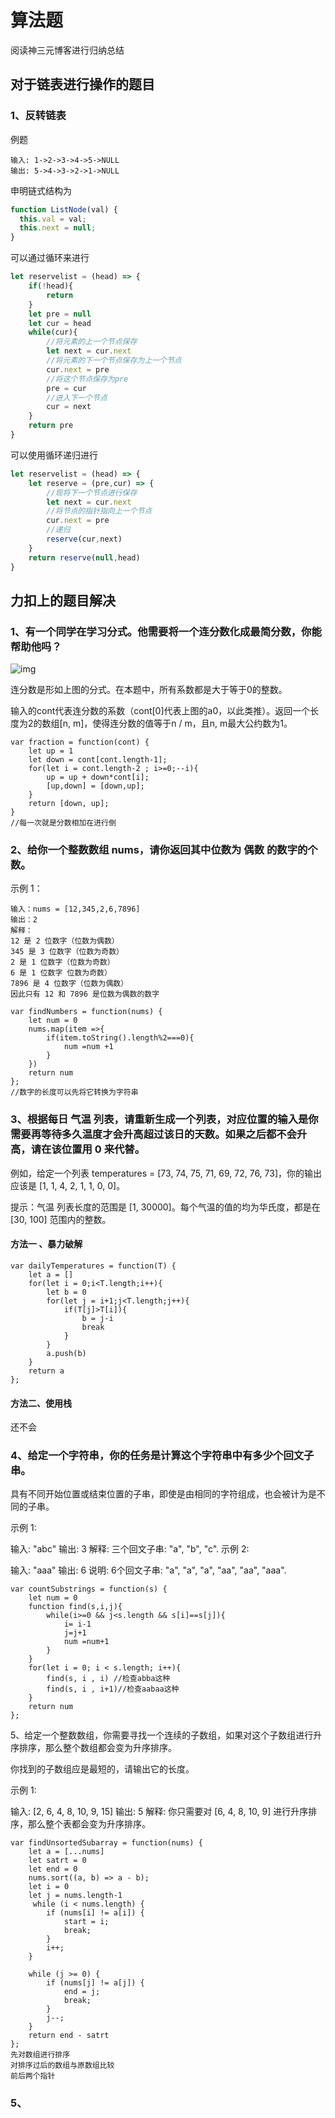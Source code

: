 # 算法题

阅读神三元博客进行归纳总结

## 对于链表进行操作的题目

### 1、反转链表

例题

```text
输入: 1->2->3->4->5->NULL
输出: 5->4->3->2->1->NULL
```

申明链式结构为

```js
function ListNode(val) {
  this.val = val;
  this.next = null;
}
```

可以通过循环来进行

```javascript
let reservelist = (head) => {
    if(!head){
        return
    }
    let pre = null 
    let cur = head
    while(cur){
        //将元素的上一个节点保存
        let next = cur.next
        //将元素的下一个节点保存为上一个节点
        cur.next = pre 
        //将这个节点保存为pre
        pre = cur
        //进入下一个节点
        cur = next
    }
    return pre
}
```

可以使用循环递归进行

```javascript
let reservelist = (head) => {
    let reserve = (pre,cur) => {
        //现将下一个节点进行保存
        let next = cur.next
        //将节点的指针指向上一个节点
        cur.next = pre
        //递归
       	reserve(cur,next)
    }
    return reserve(null,head)
}
```









## 力扣上的题目解决

### 1、有一个同学在学习分式。他需要将一个连分数化成最简分数，你能帮助他吗？

![img](https://assets.leetcode-cn.com/aliyun-lc-upload/uploads/2019/09/09/fraction_example_1.jpg)

连分数是形如上图的分式。在本题中，所有系数都是大于等于0的整数。

输入的cont代表连分数的系数（cont[0]代表上图的a0，以此类推）。返回一个长度为2的数组[n, m]，使得连分数的值等于n / m，且n, m最大公约数为1。

```
var fraction = function(cont) {
    let up = 1
    let down = cont[cont.length-1];
    for(let i = cont.length-2 ; i>=0;--i){
        up = up + down*cont[i];
        [up,down] = [down,up];
    }
    return [down, up];
}
//每一次就是分数相加在进行倒
```



### 2、给你一个整数数组 nums，请你返回其中位数为 偶数 的数字的个数。

 

示例 1：

```
输入：nums = [12,345,2,6,7896]
输出：2
解释：
12 是 2 位数字（位数为偶数） 
345 是 3 位数字（位数为奇数）  
2 是 1 位数字（位数为奇数） 
6 是 1 位数字 位数为奇数） 
7896 是 4 位数字（位数为偶数）  
因此只有 12 和 7896 是位数为偶数的数字
```

```
var findNumbers = function(nums) {
    let num = 0 
    nums.map(item =>{
        if(item.toString().length%2===0){
            num =num +1
        }
    })
    return num
};
//数字的长度可以先将它转换为字符串
```



### 3、根据每日 气温 列表，请重新生成一个列表，对应位置的输入是你需要再等待多久温度才会升高超过该日的天数。如果之后都不会升高，请在该位置用 0 来代替。

例如，给定一个列表 temperatures = [73, 74, 75, 71, 69, 72, 76, 73]，你的输出应该是 [1, 1, 4, 2, 1, 1, 0, 0]。

提示：气温 列表长度的范围是 [1, 30000]。每个气温的值的均为华氏度，都是在 [30, 100] 范围内的整数。

#### 方法一  、暴力破解

```
var dailyTemperatures = function(T) {
    let a = []
    for(let i = 0;i<T.length;i++){
        let b = 0
        for(let j = i+1;j<T.length;j++){
            if(T[j]>T[i]){
                b = j-i
                break
            }
        }
        a.push(b)
    }
    return a 
};
```

#### 方法二、使用栈

还不会

### 4、给定一个字符串，你的任务是计算这个字符串中有多少个回文子串。

具有不同开始位置或结束位置的子串，即使是由相同的字符组成，也会被计为是不同的子串。

示例 1:

输入: "abc"
输出: 3
解释: 三个回文子串: "a", "b", "c".
示例 2:

输入: "aaa"
输出: 6
说明: 6个回文子串: "a", "a", "a", "aa", "aa", "aaa".

```
var countSubstrings = function(s) {
    let num = 0 
    function find(s,i,j){
        while(i>=0 && j<s.length && s[i]==s[j]){
            i= i-1
            j=j+1
            num =num+1
        }
    }
    for(let i = 0; i < s.length; i++){
        find(s, i , i) //检查abba这种
        find(s, i , i+1)//检查aabaa这种
    }
    return num
};
```



5、给定一个整数数组，你需要寻找一个连续的子数组，如果对这个子数组进行升序排序，那么整个数组都会变为升序排序。

你找到的子数组应是最短的，请输出它的长度。

示例 1:

输入: [2, 6, 4, 8, 10, 9, 15]
输出: 5
解释: 你只需要对 [6, 4, 8, 10, 9] 进行升序排序，那么整个表都会变为升序排序。

```
var findUnsortedSubarray = function(nums) {
    let a = [...nums]
    let satrt = 0
    let end = 0 
    nums.sort((a, b) => a - b);
    let i = 0 
    let j = nums.length-1
     while (i < nums.length) {
        if (nums[i] != a[i]) {
            start = i;
            break;
        }
        i++;
    }

    while (j >= 0) {
        if (nums[j] != a[j]) {
            end = j;
            break;
        }
        j--;
    }
    return end - satrt
};
先对数组进行排序
对排序过后的数组与原数组比较
前后两个指针
```

### 5、